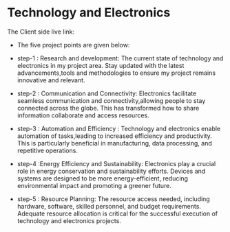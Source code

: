 # Technology and Electronics 

The Client side live link: 




- The five project points are given below:

- step-1 : Research and development: The current state of technology and electronics in my project area. Stay updated with the latest advancements,tools and methodologies to ensure my project remains innovative and relevant.


- step-2 : Communication and Connectivity: Electronics facilitate seamless communication and connectivity,allowing people to stay connected across the globe. This has transformed how to share information collaborate and access resources.

- step-3 : Automation and Efficiency : Technology and electronics enable automation of tasks,leading to increased efficiency and productivity. This is particularly beneficial in manufacturing, data processing, and repetitive operations.

 - step-4 :Energy Efficiency and Sustainability: Electronics play a crucial role in energy conservation and sustainability efforts. Devices and systems are designed to be more energy-efficient, reducing environmental impact and promoting a greener future.

 - step-5 : Resource Planning: The resource access needed, including hardware, software, skilled personnel, and budget requirements. Adequate resource allocation is critical for the successful execution of technology and electronics projects.
